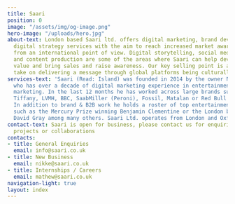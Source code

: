 ```yaml
---
title: Saari
position: 0
image: "/assets/img/og-image.png"
hero-image: "/uploads/hero.jpg"
about-text: London based Saari ltd. offers digital marketing, brand development and
  digital strategy services with the aim to reach increased market awareness and growth
  from an international point of view. Digital storytelling, social media management
  and content production are some of the areas where Saari can help develop brand
  value and bring sales and raise awareness. Our key selling point is a true global
  take on delivering a message through global platforms being culturally on message.
services-text: 'Saari (Read: Island) was founded in 2014 by the owner Nikke Osterback
  who has over a decade of digital marketing experience in entertainment and brand
  marketing. In the last 12 months he has worked across large brands such as Amazon,
  Tiffany, LVMH, BBC, SaabMiller (Peroni), Fossil, Matalan or Red Bull to name a few.
  In addition to brand & B2B work he holds a roster of top entertainment brand clients
  such as the Mercury Prize winning Benjamin Clementine or the London based songwriter
  David Gray among many others. Saari Ltd. operates from London and Oxfordshire.'
contact-text: Saari is open for business, please contact us for enquiries, to discuss
  projects or collaborations
contacts:
- title: General Enquiries
  email: info@saari.co.uk
- title: New Business
  email: nikke@saari.co.uk
- title: Internships / Careers
  email: mathew@saari.co.uk
navigation-light: true
layout: index
---
```


